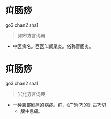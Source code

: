 # 㽱肠痧
go3 chan2 sha1
> 如皋方言词典
- 中医病名。西医叫阑尾炎。俗称盲肠炎。

# 㽱肠痧
go3 chan2 sha1
> 兴化方言词典
- 一种腹部剧痛的病症。㽱，《广韵·巧的》古巧切
  - 腹中急痛。
